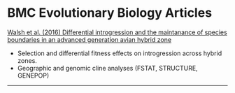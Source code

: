 # BMC Evolutionary Biology Articles

[Walsh et al. (2016) Differential introgression and the maintanance of species boundaries in an advanced generation avian hybrid zone](https://bmcevolbiol.biomedcentral.com/articles/10.1186/s12862-016-0635-y)
- Selection and differential fitness effects on introgression across hybrid zones.
- Geographic and genomic cline analyses (FSTAT, STRUCTURE, GENEPOP)

***

